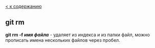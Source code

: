 [< к содержанию](./readme.md)

## git rm

**git rm -f _имя файла_** - удаляет из индекса и из папки файл, можно прописать имена нескольких файлов через пробел.
